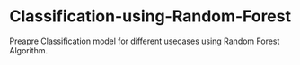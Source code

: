 # Classification-using-Random-Forest
Preapre Classification model for different usecases using Random Forest Algorithm.
